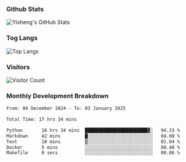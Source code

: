 ### Github Stats
![Yisheng's GitHub Stats](https://github-readme-stats-9qabuvhk1-gongyisheng.vercel.app/api?username=gongyisheng&count_private=true&show_icons=true)
### Tog Langs
![Top Langs](https://github-readme-stats-9qabuvhk1-gongyisheng.vercel.app/api/top-langs/?username=gongyisheng&layout=compact)
### Visitors
![Visitor Count](https://profile-counter.glitch.me/gongyisheng/count.svg)
### Monthly Development Breakdown
<!--START_SECTION:waka-->

```txt
From: 04 December 2024 - To: 03 January 2025

Total Time: 17 hrs 34 mins

Python       16 hrs 34 mins  ███████████████████████▓░   94.33 %
Markdown     42 mins         █░░░░░░░░░░░░░░░░░░░░░░░░   04.08 %
Text         10 mins         ▒░░░░░░░░░░░░░░░░░░░░░░░░   01.04 %
Docker       5 mins          ░░░░░░░░░░░░░░░░░░░░░░░░░   00.48 %
Makefile     0 secs          ░░░░░░░░░░░░░░░░░░░░░░░░░   00.06 %
```

<!--END_SECTION:waka-->
